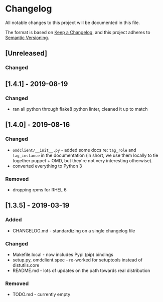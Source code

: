 # Changelog

All notable changes to this project will be documented in this file.

The format is based on [Keep a
Changelog](https://keepachangelog.com/en/1.0.0/), and this project adheres
to [Semantic Versioning](https://semver.org/spec/v2.0.0.html).

## [Unreleased]

### Changed

## [1.4.1] - 2019-08-19

### Changed

* ran all python through flake8 python linter, cleaned it up to match

## [1.4.0] - 2019-08-16

### Changed

* `omdclient/__init__.py` - added some docs re: `tag_role` and
  `tag_instance` in the documentation (in short, we use them locally to
  tie together puppet + OMD, but they're not very interesting otherwise).
* converted everything to Python 3

### Removed

* dropping rpms for RHEL 6

## [1.3.5] - 2019-03-19

### Added

* CHANGELOG.md - standardizing on a single changelog file

### Changed

* Makefile.local - now includes Pypi (pip) bindings
* setup.py, omdclient.spec - re-worked for setuptools instead of distutils.core
* README.md - lots of updates on the path towards real distribution

### Removed

* TODO.md - currently empty
